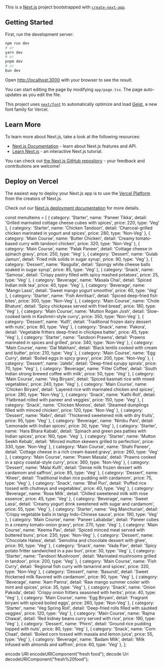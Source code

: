 This is a [Next.js](https://nextjs.org) project bootstrapped with [`create-next-app`](https://nextjs.org/docs/app/api-reference/cli/create-next-app).

## Getting Started

First, run the development server:

```bash
npm run dev
# or
yarn dev
# or
pnpm dev
# or
bun dev
```

Open [http://localhost:3000](http://localhost:3000) with your browser to see the result.

You can start editing the page by modifying `app/page.tsx`. The page auto-updates as you edit the file.

This project uses [`next/font`](https://nextjs.org/docs/app/building-your-application/optimizing/fonts) to automatically optimize and load [Geist](https://vercel.com/font), a new font family for Vercel.

## Learn More

To learn more about Next.js, take a look at the following resources:

- [Next.js Documentation](https://nextjs.org/docs) - learn about Next.js features and API.
- [Learn Next.js](https://nextjs.org/learn) - an interactive Next.js tutorial.

You can check out [the Next.js GitHub repository](https://github.com/vercel/next.js) - your feedback and contributions are welcome!

## Deploy on Vercel

The easiest way to deploy your Next.js app is to use the [Vercel Platform](https://vercel.com/new?utm_medium=default-template&filter=next.js&utm_source=create-next-app&utm_campaign=create-next-app-readme) from the creators of Next.js.

Check out our [Next.js deployment documentation](https://nextjs.org/docs/app/building-your-application/deploying) for more details.

const menuItems = [
{ category: 'Starter', name: 'Paneer Tikka', detail: 'Grilled marinated cottage cheese cubes with spices', price: 220, type: 'Veg' },
{ category: 'Starter', name: 'Chicken Tandoori', detail: 'Charcoal-grilled chicken marinated in yogurt and spices', price: 280, type: 'Non-Veg' },
{ category: 'Main Course', name: 'Butter Chicken', detail: 'Creamy tomato-based curry with tandoori chicken', price: 320, type: 'Non-Veg' },
{ category: 'Main Course', name: 'Palak Paneer', detail: 'Cottage cheese in spinach gravy', price: 250, type: 'Veg' },
{ category: 'Dessert', name: 'Gulab Jamun', detail: 'Fried milk solids in sugar syrup', price: 90, type: 'Veg' },
{ category: 'Dessert', name: 'Rasgulla', detail: 'Spongy white cheese balls soaked in sugar syrup', price: 85, type: 'Veg' },
{ category: 'Snack', name: 'Samosa', detail: 'Crispy pastry filled with spicy mashed potatoes', price: 25, type: 'Veg' },
{ category: 'Beverage', name: 'Masala Chai', detail: 'Spiced Indian milk tea', price: 40, type: 'Veg' },
{ category: 'Beverage', name: 'Mango Lassi', detail: 'Sweet mango yogurt smoothie', price: 60, type: 'Veg' },
{ category: 'Starter', name: 'Fish Amritsari', detail: 'Spiced deep-fried fish bites', price: 300, type: 'Non-Veg' },
{ category: 'Main Course', name: 'Chole Bhature', detail: 'Spicy chickpeas served with fried bread', price: 180, type: 'Veg' },
{ category: 'Main Course', name: 'Mutton Rogan Josh', detail: 'Slow-cooked lamb in Kashmiri-style curry', price: 350, type: 'Non-Veg' },
{ category: 'Dessert', name: 'Kulfi', detail: 'Traditional frozen dairy dessert with nuts', price: 80, type: 'Veg' },
{ category: 'Snack', name: 'Pakora', detail: 'Vegetable fritters deep-fried in chickpea batter', price: 45, type: 'Veg' },
{ category: 'Starter', name: 'Tandoori Prawns', detail: 'Prawns marinated in spices and grilled', price: 340, type: 'Non-Veg' },
{ category: 'Main Course', name: 'Dal Makhani', detail: 'Black lentils cooked with cream and butter', price: 210, type: 'Veg' },
{ category: 'Main Course', name: 'Egg Curry', detail: 'Boiled eggs in spicy gravy', price: 200, type: 'Non-Veg' },
{ category: 'Dessert', name: 'Jalebi', detail: 'Deep-fried syrupy spirals', price: 70, type: 'Veg' },
{ category: 'Beverage', name: 'Filter Coffee', detail: 'South Indian strong brewed coffee with milk', price: 50, type: 'Veg' },
{ category: 'Main Course', name: 'Veg Biryani', detail: 'Spiced basmati rice with mixed vegetables', price: 240, type: 'Veg' },
{ category: 'Main Course', name: 'Chicken Biryani', detail: 'Layered rice with marinated chicken and spices', price: 280, type: 'Non-Veg' },
{ category: 'Snack', name: 'Kathi Roll', detail: 'Flatbread rolled with paneer and veggies', price: 150, type: 'Veg' },
{ category: 'Snack', name: 'Chicken Momos', detail: 'Steamed dumplings filled with minced chicken', price: 120, type: 'Non-Veg' },
{ category: 'Dessert', name: 'Rabri', detail: 'Thickened sweetened milk with dry fruits', price: 95, type: 'Veg' },
{ category: 'Beverage', name: 'Nimbu Pani', detail: 'Lemonade with Indian spices', price: 30, type: 'Veg' },
{ category: 'Starter', name: 'Hara Bhara Kabab', detail: 'Spinach and green pea patties with Indian spices', price: 160, type: 'Veg' },
{ category: 'Starter', name: 'Mutton Seekh Kebab', detail: 'Minced mutton skewers grilled to perfection', price: 330, type: 'Non-Veg' },
{ category: 'Main Course', name: 'Shahi Paneer', detail: 'Cottage cheese in a rich cream-based gravy', price: 260, type: 'Veg' },
{ category: 'Main Course', name: 'Prawn Masala', detail: 'Prawns cooked in a spicy coastal-style curry', price: 360, type: 'Non-Veg' },
{ category: 'Dessert', name: 'Malai Kulfi', detail: 'Dense milk frozen dessert with cardamom and saffron', price: 85, type: 'Veg' },
{ category: 'Dessert', name: 'Kheer', detail: 'Traditional Indian rice pudding with cardamom', price: 75, type: 'Veg' },
{ category: 'Snack', name: 'Bhel Puri', detail: 'Puffed rice tossed with chutneys and vegetables', price: 40, type: 'Veg' },
{ category: 'Beverage', name: 'Rose Milk', detail: 'Chilled sweetened milk with rose essence', price: 45, type: 'Veg' },
{ category: 'Beverage', name: 'Sweet Lassi', detail: 'Creamy yogurt drink sweetened with sugar and cardamom', price: 55, type: 'Veg' },
{ category: 'Starter', name: 'Veg Manchurian', detail: 'Crispy vegetable balls in tangy Indo-Chinese sauce', price: 190, type: 'Veg' },
{ category: 'Main Course', name: 'Paneer Lababdar', detail: 'Paneer cubes in a creamy tomato-onion gravy', price: 270, type: 'Veg' },
{ category: 'Main Course', name: 'Keema Pav', detail: 'Spiced minced meat served with buttered buns', price: 230, type: 'Non-Veg' },
{ category: 'Dessert', name: 'Chocolate Halwa', detail: 'Semolina and chocolate dessert with ghee', price: 90, type: 'Veg' },
{ category: 'Snack', name: 'Vada Pav', detail: 'Spicy potato fritter sandwiched in a pav bun', price: 30, type: 'Veg' },
{ category: 'Starter', name: 'Tandoori Mushroom', detail: 'Marinated mushrooms grilled in tandoor', price: 200, type: 'Veg' },
{ category: 'Main Course', name: 'Fish Curry', detail: 'Regional fish curry with tamarind and spices', price: 320, type: 'Non-Veg' },
{ category: 'Dessert', name: 'Basundi', detail: 'Sweet thickened milk flavored with cardamom', price: 90, type: 'Veg' },
{ category: 'Beverage', name: 'Aam Panna', detail: 'Raw mango summer cooler with mint and spices', price: 35, type: 'Veg' },
{ category: 'Snack', name: 'Onion Pakoda', detail: 'Crispy onion fritters seasoned with herbs', price: 40, type: 'Veg' },
{ category: 'Main Course', name: 'Egg Biryani', detail: 'Fragrant biryani with spiced boiled eggs', price: 260, type: 'Non-Veg' },
{ category: 'Starter', name: 'Veg Spring Roll', detail: 'Deep-fried rolls filled with sautéed veggies', price: 120, type: 'Veg' },
{ category: 'Main Course', name: 'Rajma Chawal', detail: 'Red kidney beans curry served with rice', price: 190, type: 'Veg' },
{ category: 'Dessert', name: 'Phirni', detail: 'Ground rice pudding topped with nuts', price: 80, type: 'Veg' },
{ category: 'Snack', name: 'Corn Chaat', detail: 'Boiled corn tossed with masala and lemon juice', price: 55, type: 'Veg' },
{ category: 'Beverage', name: 'Badam Milk', detail: 'Milk infused with almonds and saffron', price: 60, type: 'Veg' },
];

encode URI
encodeURIComponent("fresh food");
decode Uri
decodeURIComponent("fresh%20food");
